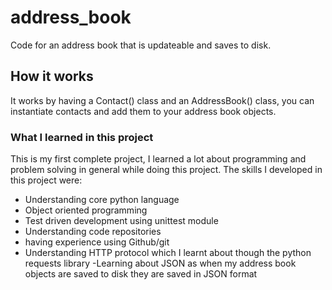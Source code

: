# address_book

Code for an address book that is updateable and saves to disk.

## How it works
It works by having a Contact() class and an AddressBook() class, you can instantiate contacts and add them to your address book objects.

### What I learned in this project
This is my first complete project, I learned a lot about programming and problem solving in general while doing this project.
The skills I developed in this project were:
  - Understanding core python language
  - Object oriented programming
  - Test driven development using unittest module
  - Understanding code repositories
  - having experience using Github/git
  - Understanding HTTP protocol which I learnt about though the python
    requests library
  -Learning about JSON as when my address book objects are saved to disk they are saved in JSON format
